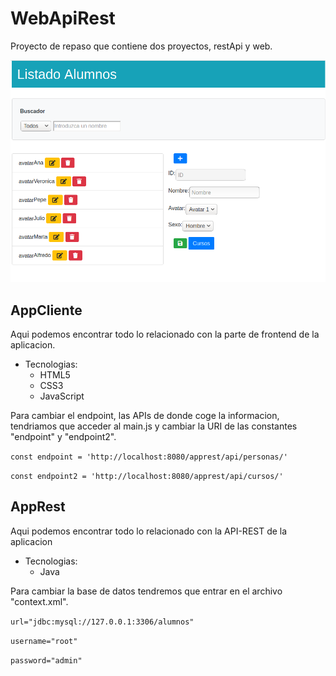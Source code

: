 # WebApiRest
Proyecto de repaso que contiene dos proyectos, restApi y web.

![img1](https://github.com/BorjaBG/WebApiRest/blob/master/Screenshot%20from%202020-04-23%2010-49-26.png)

## AppCliente
Aqui podemos encontrar todo lo relacionado con la parte de frontend de la aplicacion.

- Tecnologias:
    - HTML5
    - CSS3
    - JavaScript

Para cambiar el endpoint, las APIs de donde coge la informacion, tendriamos que acceder al main.js y cambiar la URI de las constantes "endpoint" y "endpoint2".



`const endpoint = 'http://localhost:8080/apprest/api/personas/'`



`const endpoint2 = 'http://localhost:8080/apprest/api/cursos/'`

## AppRest
Aqui podemos encontrar todo lo relacionado con la API-REST de la aplicacion

- Tecnologias:
    - Java

Para cambiar la base de datos tendremos que entrar en el archivo "context.xml".



`url="jdbc:mysql://127.0.0.1:3306/alumnos"`



`username="root"`



`password="admin"`


